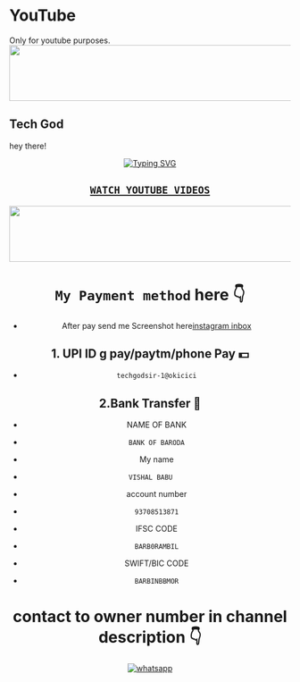 # YouTube
Only for youtube purposes.
<img src="https://i.imgur.com/dBaSKWF.gif" height="100" width="1000%">
## Tech God
hey there!
<div align="center">
<a href="https://git.io/typing-svg"><img src="https://readme-typing-svg.demolab.com?font=Ribeye&size=50&pause=1000&color=G0B1&center=true&width=910&height=100&lines=YouTube+Channel+TECH+GOD;PROGRAM+By+TECH+GOD+Sir" alt="Typing SVG" /></a>
  

   ## [`WATCH YOUTUBE VIDEOS`](youtube.com/@techgod143)
<img src="https://i.imgur.com/dBaSKWF.gif" height="100" width="1000%">

# `My Payment method` here 👇 
   - After pay send me Screenshot here[instagram inbox](https://www.instagram.com/techgod143?igsh=MWFiOXo3cjVmN2NkNg==)
## 1. UPI ID g pay/paytm/phone Pay 💵
-     techgodsir-1@okicici
  
## 2.Bank Transfer 🏦 
- NAME OF BANK
-     BANK OF BARODA
- My name
-     VISHAL BABU   
- account number
-     93708513871
- IFSC CODE
-     BARB0RAMBIL
- SWIFT/BIC CODE
-     BARBINBBMOR






    
# contact to owner number in channel description 👇    
<a aria-label="Join our chats" href="https://whatsapp.com/channel/0029Va9Ufzi8kyyEnEHvOm1h" target="_blank">
    <img alt="whatsapp" src="https://img.shields.io/badge/Whatsapp%20channel-25D366?style=for-the-badge&logo=whatsapp&logoColor=white" />
</p>
